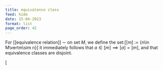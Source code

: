 ```yaml
---
title: equivalence class
feed: hide
date: 15-04-2023
format: list
page_order: 42
---
```



For [[equivalence relation]] $\sim$ on set $M$, we define the set:\[[m] := \{n\in M\vertm\sim n\}\]
it immediately follows that $a\in[m]\implies[a]=[m]$, and that equivalence classes are disjoint.

\[